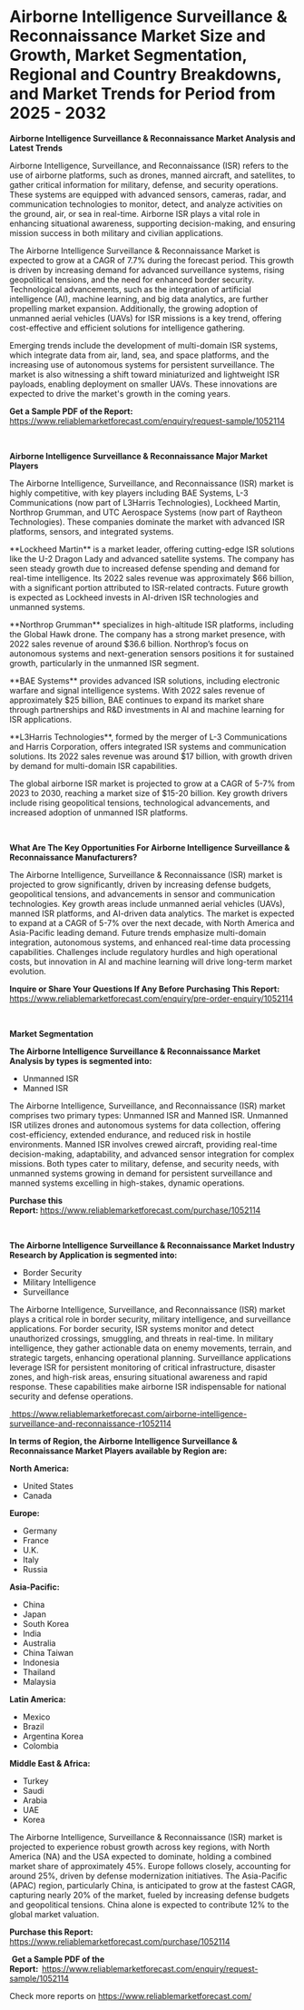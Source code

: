 <p><h1>Airborne Intelligence Surveillance & Reconnaissance Market Size and Growth, Market Segmentation, Regional and Country Breakdowns, and Market Trends for Period from 2025 -  2032</h1></p><p><strong>Airborne Intelligence Surveillance & Reconnaissance Market Analysis and Latest Trends</strong></p>
<p><p>Airborne Intelligence, Surveillance, and Reconnaissance (ISR) refers to the use of airborne platforms, such as drones, manned aircraft, and satellites, to gather critical information for military, defense, and security operations. These systems are equipped with advanced sensors, cameras, radar, and communication technologies to monitor, detect, and analyze activities on the ground, air, or sea in real-time. Airborne ISR plays a vital role in enhancing situational awareness, supporting decision-making, and ensuring mission success in both military and civilian applications.</p><p>The Airborne Intelligence Surveillance & Reconnaissance Market is expected to grow at a CAGR of 7.7% during the forecast period. This growth is driven by increasing demand for advanced surveillance systems, rising geopolitical tensions, and the need for enhanced border security. Technological advancements, such as the integration of artificial intelligence (AI), machine learning, and big data analytics, are further propelling market expansion. Additionally, the growing adoption of unmanned aerial vehicles (UAVs) for ISR missions is a key trend, offering cost-effective and efficient solutions for intelligence gathering.</p><p>Emerging trends include the development of multi-domain ISR systems, which integrate data from air, land, sea, and space platforms, and the increasing use of autonomous systems for persistent surveillance. The market is also witnessing a shift toward miniaturized and lightweight ISR payloads, enabling deployment on smaller UAVs. These innovations are expected to drive the market's growth in the coming years.</p></p>
<p><strong>Get a Sample PDF of the Report:&nbsp;</strong> <a href="https://www.reliablemarketforecast.com/enquiry/request-sample/1052114?utm_campaign=1743&utm_medium=2&utm_source=Github&utm_content=ia&utm_term=22012025&utm_id=airborne-intelligence-surveillance-reconnaissance">https://www.reliablemarketforecast.com/enquiry/request-sample/1052114</a></p>
<p>&nbsp;</p>
<p><strong>Airborne Intelligence Surveillance & Reconnaissance Major Market Players</strong></p>
<p><p>The Airborne Intelligence, Surveillance, and Reconnaissance (ISR) market is highly competitive, with key players including BAE Systems, L-3 Communications (now part of L3Harris Technologies), Lockheed Martin, Northrop Grumman, and UTC Aerospace Systems (now part of Raytheon Technologies). These companies dominate the market with advanced ISR platforms, sensors, and integrated systems.</p><p>**Lockheed Martin** is a market leader, offering cutting-edge ISR solutions like the U-2 Dragon Lady and advanced satellite systems. The company has seen steady growth due to increased defense spending and demand for real-time intelligence. Its 2022 sales revenue was approximately $66 billion, with a significant portion attributed to ISR-related contracts. Future growth is expected as Lockheed invests in AI-driven ISR technologies and unmanned systems.</p><p>**Northrop Grumman** specializes in high-altitude ISR platforms, including the Global Hawk drone. The company has a strong market presence, with 2022 sales revenue of around $36.6 billion. Northrop’s focus on autonomous systems and next-generation sensors positions it for sustained growth, particularly in the unmanned ISR segment.</p><p>**BAE Systems** provides advanced ISR solutions, including electronic warfare and signal intelligence systems. With 2022 sales revenue of approximately $25 billion, BAE continues to expand its market share through partnerships and R&D investments in AI and machine learning for ISR applications.</p><p>**L3Harris Technologies**, formed by the merger of L-3 Communications and Harris Corporation, offers integrated ISR systems and communication solutions. Its 2022 sales revenue was around $17 billion, with growth driven by demand for multi-domain ISR capabilities.</p><p>The global airborne ISR market is projected to grow at a CAGR of 5-7% from 2023 to 2030, reaching a market size of $15-20 billion. Key growth drivers include rising geopolitical tensions, technological advancements, and increased adoption of unmanned ISR platforms.</p></p>
<p>&nbsp;</p>
<p><strong>What Are The Key Opportunities For Airborne Intelligence Surveillance & Reconnaissance Manufacturers?</strong></p>
<p><p>The Airborne Intelligence, Surveillance & Reconnaissance (ISR) market is projected to grow significantly, driven by increasing defense budgets, geopolitical tensions, and advancements in sensor and communication technologies. Key growth areas include unmanned aerial vehicles (UAVs), manned ISR platforms, and AI-driven data analytics. The market is expected to expand at a CAGR of 5-7% over the next decade, with North America and Asia-Pacific leading demand. Future trends emphasize multi-domain integration, autonomous systems, and enhanced real-time data processing capabilities. Challenges include regulatory hurdles and high operational costs, but innovation in AI and machine learning will drive long-term market evolution.</p></p>
<p><strong>Inquire or Share Your Questions If Any Before Purchasing This Report:</strong> <a href="https://www.reliablemarketforecast.com/enquiry/pre-order-enquiry/1052114?utm_campaign=1743&utm_medium=2&utm_source=Github&utm_content=ia&utm_term=22012025&utm_id=airborne-intelligence-surveillance-reconnaissance">https://www.reliablemarketforecast.com/enquiry/pre-order-enquiry/1052114</a></p>
<p>&nbsp;</p>
<p><strong>Market Segmentation</strong></p>
<p><strong>The Airborne Intelligence Surveillance & Reconnaissance Market Analysis by types is segmented into:</strong></p>
<p><ul><li>Unmanned ISR</li><li>Manned ISR</li></ul></p>
<p><p>The Airborne Intelligence, Surveillance, and Reconnaissance (ISR) market comprises two primary types: Unmanned ISR and Manned ISR. Unmanned ISR utilizes drones and autonomous systems for data collection, offering cost-efficiency, extended endurance, and reduced risk in hostile environments. Manned ISR involves crewed aircraft, providing real-time decision-making, adaptability, and advanced sensor integration for complex missions. Both types cater to military, defense, and security needs, with unmanned systems growing in demand for persistent surveillance and manned systems excelling in high-stakes, dynamic operations.</p></p>
<p><strong>Purchase this Report:&nbsp;</strong><a href="https://www.reliablemarketforecast.com/purchase/1052114?utm_campaign=1743&utm_medium=2&utm_source=Github&utm_content=ia&utm_term=22012025&utm_id=airborne-intelligence-surveillance-reconnaissance">https://www.reliablemarketforecast.com/purchase/1052114</a></p>
<p>&nbsp;</p>
<p><strong>The Airborne Intelligence Surveillance & Reconnaissance Market Industry Research by Application is segmented into:</strong></p>
<p><ul><li>Border Security</li><li>Military Intelligence</li><li>Surveillance</li></ul></p>
<p><p>The Airborne Intelligence, Surveillance, and Reconnaissance (ISR) market plays a critical role in border security, military intelligence, and surveillance applications. For border security, ISR systems monitor and detect unauthorized crossings, smuggling, and threats in real-time. In military intelligence, they gather actionable data on enemy movements, terrain, and strategic targets, enhancing operational planning. Surveillance applications leverage ISR for persistent monitoring of critical infrastructure, disaster zones, and high-risk areas, ensuring situational awareness and rapid response. These capabilities make airborne ISR indispensable for national security and defense operations.</p></p>
<p><a href="https://www.reliablemarketforecast.com/airborne-intelligence-surveillance-and-reconnaissance-r1052114?utm_campaign=1743&utm_medium=2&utm_source=Github&utm_content=ia&utm_term=22012025&utm_id=airborne-intelligence-surveillance-reconnaissance">&nbsp;https://www.reliablemarketforecast.com/airborne-intelligence-surveillance-and-reconnaissance-r1052114</a></p>
<p><strong>In terms of Region, the Airborne Intelligence Surveillance & Reconnaissance Market Players available by Region are:</strong></p>
<p>
    <p> <strong> North America: </strong>
        <ul>
            <li>United States</li>
            <li>Canada</li>
        </ul>
        </p> 
    <p> <strong> Europe: </strong>
        <ul>
            <li>Germany</li>
            <li>France</li>
            <li>U.K.</li>
            <li>Italy</li>
            <li>Russia</li>
        </ul>
        </p> 
    <p> <strong> Asia-Pacific: </strong>
        <ul>
            <li>China</li>
            <li>Japan</li>
            <li>South Korea</li>
            <li>India</li>
            <li>Australia</li>
            <li>China Taiwan</li>
            <li>Indonesia</li>
            <li>Thailand</li>
            <li>Malaysia</li>
        </ul>
        </p> 
    <p> <strong> Latin America: </strong>
        <ul>
            <li>Mexico</li>
            <li>Brazil</li>
            <li>Argentina Korea</li>
            <li>Colombia</li>
        </ul>
        </p> 
    <p> <strong> Middle East & Africa: </strong>
        <ul>
            <li>Turkey</li>
            <li>Saudi</li>
            <li>Arabia</li>
            <li>UAE</li>
            <li>Korea</li>
        </ul>
    </p>
    </p>
<p><p>The Airborne Intelligence, Surveillance & Reconnaissance (ISR) market is projected to experience robust growth across key regions, with North America (NA) and the USA expected to dominate, holding a combined market share of approximately 45%. Europe follows closely, accounting for around 25%, driven by defense modernization initiatives. The Asia-Pacific (APAC) region, particularly China, is anticipated to grow at the fastest CAGR, capturing nearly 20% of the market, fueled by increasing defense budgets and geopolitical tensions. China alone is expected to contribute 12% to the global market valuation.</p></p>
<p><strong>Purchase this Report: </strong><a href="https://www.reliablemarketforecast.com/purchase/1052114?utm_campaign=1743&utm_medium=2&utm_source=Github&utm_content=ia&utm_term=22012025&utm_id=airborne-intelligence-surveillance-reconnaissance">https://www.reliablemarketforecast.com/purchase/1052114</a></p>
<p>&nbsp;<strong>Get a Sample PDF of the Report:&nbsp;&nbsp;</strong><a href="https://www.reliablemarketforecast.com/enquiry/request-sample/1052114?utm_campaign=1743&utm_medium=2&utm_source=Github&utm_content=ia&utm_term=22012025&utm_id=airborne-intelligence-surveillance-reconnaissance">https://www.reliablemarketforecast.com/enquiry/request-sample/1052114</a></p>
<p><strong></strong></p>
<p>Check more reports on <a href="https://www.reliablemarketforecast.com/?utm_campaign=1743&utm_medium=2&utm_source=Github&utm_content=ia&utm_term=22012025&utm_id=airborne-intelligence-surveillance-reconnaissance">https://www.reliablemarketforecast.com/</a></p>